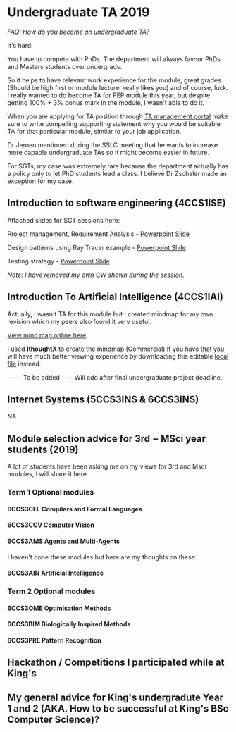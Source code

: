 # Undergraduate TA 2019

*FAQ: How do you become an undergraduate TA?*

It's hard.

You have to compete with PhDs. The department will always favour PhDs and Masters students over undergrads.

So it helps to have relevant work experience for the module, great grades (Should be high first or module lecturer really likes you) and of course, luck. I really wanted to do become TA for PEP module this year, but despite getting 100% + 3% bonus mark in the module, I wasn't able to do it.

When you are applying for TA position through [TA management portal](https://nms.kcl.ac.uk/christopher.hampson/ta_allocation) make sure to write compelling supporting statement why you would be suitable TA for that particular module, similar to your job application.

Dr Jeroen mentioned during the SSLC meeting that he wants to increase more capable undergraduate TAs so it might become easier in future.

For SGTs, my case was extremely rare because the department actually has a policy only to let PhD students lead a class. I believe Dr Zschaler made an exception for my case.



## Introduction to software engineering (4CCS1ISE)

Attached slides for SGT sessions here:

Project management, Requirement Analysis - [Powerpoint Slide](https://github.com/wonjoonSeol/UndergraduateTA/raw/master/Introduction%20to%20software%20engineering/sgt1.pptx?raw=true)

Design patterns using Ray Tracer example - [Powerpoint Slide](https://github.com/wonjoonSeol/UndergraduateTA/blob/master/Introduction%20to%20software%20engineering/4CCS1ISE%20-%20SGT2%20Design.pptx?raw=true)

Testing strategy - [Powerpoint Slide](https://github.com/wonjoonSeol/UndergraduateTA/blob/master/Introduction%20to%20software%20engineering/4CCS1ISE%20-%20SGT3%20Testing%20WJ.pptx?raw=true)

*Note: I have removed my own CW shown during the session.*

## Introduction To Artificial Intelligence (4CCS1IAI)
Actually, I wasn't TA for this module but I created mindmap for my own revision which my peers also found it very useful.

[View mind map online here](https://wonjoonseol.github.io/assets/Introduction%20to%20AI/Introduction%20to%20AI.html)

I used **IthoughtX** to create the mindmap (Commercial)
If you have that you will have much better viewing experience by downloading this editable [local file](https://github.com/wonjoonSeol/UndergraduateTA/blob/master/Introduction%20to%20AI/Introduction%20to%20AI.itmz) instead.


----- To be added ----
Will add after final undergraduate project deadline.

## Internet Systems (5CCS3INS & 6CCS3INS)
NA


## Module selection advice for 3rd ~ MSci year students (2019)

A lot of students have been asking me on my views for 3rd and Msci modules,
I will share it here. 

### Term 1 Optional modules
#### 6CCS3CFL Compilers and Formal Languages

#### 6CCS3COV Computer Vision 

#### 6CCS3AMS Agents and Multi-Agents

I haven't done these modules but here are my thoughts on these:

#### 6CCS3AIN Artificial Intelligence 

### Term 2 Optional modules

#### 6CCS3OME Optimisation Methods

#### 6CCS3BIM Biologically Inspired Methods

#### 6CCS3PRE Pattern Recognition 


## Hackathon / Competitions I participated while at King's


## My general advice for King's undergradute Year 1 and 2 (AKA. How to be successful at King's BSc Computer Science)?
